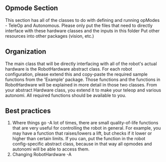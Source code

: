 ## Opmode Section
This section has all of the classes to do with defining and running opModes - TeleOp and Autonomous.
Please only put the files that need to directly interface with these hardware classes and the inputs
  in this folder
Put other resources into other packages (vision, etc.)

## Organization
The main class that will be directly interfacing with all of the robot's actual hardware
is the RobotHardware abstract class. For each robot configuration, please extend this and
copy-paste the required sample functions from the 'Example' package. Those functions and the
functions in RobotHardware will be explained in more detail in those two classes.
From your abstract Hardware class, you extend it to make your teleop and various autonomi. All
required functions should be available to you.

## Best practices
1. Where things go
     -A lot of times, there are small quality-of-life functions that are very useful for controlling
       the robot in general. For example, you may have a function that raises/lowers a lift,
       but checks if it lower or higher than certain limits. If you can, put the function in the
       robot config-specific abstract class, because in that way all opmodes and autonomi will be
       able to access them.
2. Changing RobotHardware
     -A
